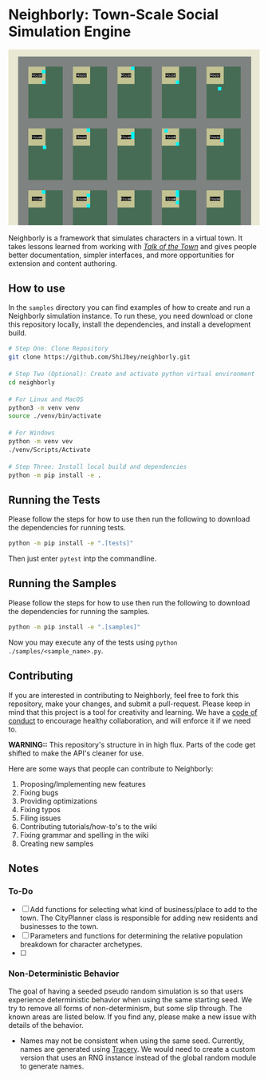 # Neighborly: Town-Scale Social Simulation Engine

![Neighborly Screenshot in pygame](./docs/resources/pygame_sample_screenshot.png)

Neighborly is a framework that simulates characters in a virtual town. It takes lessons learned from working with
[_Talk of the Town_](https://github.com/james-owen-ryan/talktown)
and gives people better documentation, simpler interfaces, and more opportunities for extension and content authoring.

## How to use

In the `samples` directory you can find examples of how to create and run a Neighborly simulation instance. To run
these, you need download or clone this repository locally, install the dependencies, and install a development build.

```bash
# Step One: Clone Repository
git clone https://github.com/ShiJbey/neighborly.git

# Step Two (Optional): Create and activate python virtual environment
cd neighborly

# For Linux and MacOS
python3 -m venv venv
source ./venv/bin/activate

# For Windows
python -m venv vev
./venv/Scripts/Activate

# Step Three: Install local build and dependencies
python -m pip install -e .
```

## Running the Tests

Please follow the steps for how to use then run the following to download the dependencies for running tests.

```bash
python -m pip install -e ".[tests]"
```

Then just enter `pytest` intp the commandline.

## Running the Samples

Please follow the steps for how to use then run the following to download the dependencies for running the samples.

```bash
python -m pip install -e ".[samples]"
```

Now you may execute any of the tests using `python ./samples/<sample_name>.py`.

## Contributing

If you are interested in contributing to Neighborly, feel free to fork this repository, make your changes, and submit a pull-request. Please keep in mind that this project is a tool for creativity and learning. We have a [code of conduct](./CODE_OF_CONDUCT.md) to encourage healthy collaboration, and will enforce it if we need to.

**WARNING::** This repository's structure in in high flux. Parts of the code get shifted to make the API's cleaner for use. 

Here are some ways that people can contribute to Neighborly:
1. Proposing/Implementing new features
2. Fixing bugs
3. Providing optimizations
4. Fixing typos
5. Filing issues
6. Contributing tutorials/how-to's to the wiki
7. Fixing grammar and spelling in the wiki
8. Creating new samples

## Notes

### To-Do

- [ ] Add functions for selecting what kind of business/place to add to the town. The CityPlanner class is responsible
  for adding new residents and businesses to the town.
- [ ] Parameters and functions for determining the relative population breakdown for character archetypes.
- [ ]

### Non-Deterministic Behavior

The goal of having a seeded pseudo random simulation is so that users experience deterministic behavior when using the
same starting seed. We try to remove all forms of non-determinism, but some slip through. The known areas are listed
below. If you find any, please make a new issue with details of the behavior.

- Names may not be consistent when using the same seed. Currently, names are generated
  using [Tracery](https://github.com/aparrish/pytracery). We would need to create a custom version that uses an RNG
  instance instead of the global random module to generate names.
